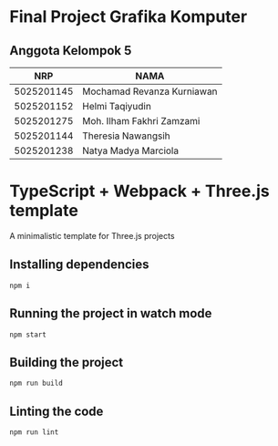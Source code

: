 # Final Project Grafika Komputer

## Anggota Kelompok 5

| NRP        | NAMA                       |
| ---------- | -------------------------- |
| 5025201145 | Mochamad Revanza Kurniawan |
| 5025201152 | Helmi Taqiyudin            |
| 5025201275 | Moh. Ilham Fakhri Zamzami  |
| 5025201144 | Theresia Nawangsih         |
| 5025201238 | Natya Madya Marciola       |


# TypeScript + Webpack + Three.js template

A minimalistic template for Three.js projects


## Installing dependencies

    npm i

## Running the project in watch mode

    npm start

## Building the project

    npm run build

## Linting the code

    npm run lint

